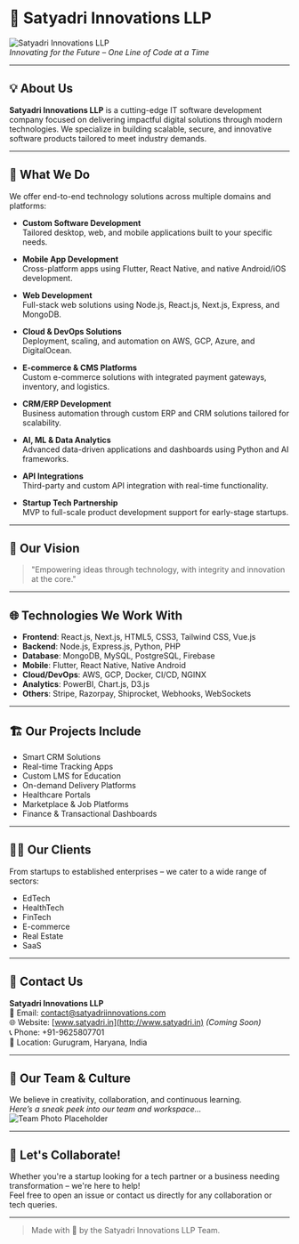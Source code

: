# 🚀 Satyadri Innovations LLP

![Satyadri Innovations LLP](https://thumbs.dreamstime.com/b/hand-holding-light-bulb-business-digital-marketing-innovation-technology-icons-network-hand-holding-light-bulb-business-138534565.jpg?text=Satyadri+Innovations+LLP+Logo)  
*Innovating for the Future – One Line of Code at a Time*

---

## 💡 About Us

**Satyadri Innovations LLP** is a cutting-edge IT software development company focused on delivering impactful digital solutions through modern technologies. We specialize in building scalable, secure, and innovative software products tailored to meet industry demands.

---

## 🔧 What We Do

We offer end-to-end technology solutions across multiple domains and platforms:

- **Custom Software Development**  
  Tailored desktop, web, and mobile applications built to your specific needs.

- **Mobile App Development**  
  Cross-platform apps using Flutter, React Native, and native Android/iOS development.

- **Web Development**  
  Full-stack web solutions using Node.js, React.js, Next.js, Express, and MongoDB.

- **Cloud & DevOps Solutions**  
  Deployment, scaling, and automation on AWS, GCP, Azure, and DigitalOcean.

- **E-commerce & CMS Platforms**  
  Custom e-commerce solutions with integrated payment gateways, inventory, and logistics.

- **CRM/ERP Development**  
  Business automation through custom ERP and CRM solutions tailored for scalability.

- **AI, ML & Data Analytics**  
  Advanced data-driven applications and dashboards using Python and AI frameworks.

- **API Integrations**  
  Third-party and custom API integration with real-time functionality.

- **Startup Tech Partnership**  
  MVP to full-scale product development support for early-stage startups.

---

## 🧠 Our Vision

> "Empowering ideas through technology, with integrity and innovation at the core."

---

## 🌐 Technologies We Work With

- **Frontend**: React.js, Next.js, HTML5, CSS3, Tailwind CSS, Vue.js  
- **Backend**: Node.js, Express.js, Python, PHP  
- **Database**: MongoDB, MySQL, PostgreSQL, Firebase  
- **Mobile**: Flutter, React Native, Native Android  
- **Cloud/DevOps**: AWS, GCP, Docker, CI/CD, NGINX  
- **Analytics**: PowerBI, Chart.js, D3.js  
- **Others**: Stripe, Razorpay, Shiprocket, Webhooks, WebSockets

---

## 🏗️ Our Projects Include

- Smart CRM Solutions  
- Real-time Tracking Apps  
- Custom LMS for Education  
- On-demand Delivery Platforms  
- Healthcare Portals  
- Marketplace & Job Platforms  
- Finance & Transactional Dashboards

---

## 🧑‍💼 Our Clients

From startups to established enterprises – we cater to a wide range of sectors:

- EdTech  
- HealthTech  
- FinTech  
- E-commerce  
- Real Estate  
- SaaS

---

## 📍 Contact Us

**Satyadri Innovations LLP**  
📧 Email: [contact@satyadriinnovations.com](mailto:contact@satyadriinnovations.com)  
🌐 Website: [www.satyadri.in](http://www.satyadri.in) *(Coming Soon)*  
📞 Phone: +91-9625807701  
📍 Location: Gurugram, Haryana, India

---

## 📸 Our Team & Culture

We believe in creativity, collaboration, and continuous learning.  
*Here’s a sneak peek into our team and workspace...*  
![Team Photo Placeholder](https://pplware.sapo.pt/wp-content/uploads/2018/12/pplware_mark_zuk03.jpeg?text=Team+Satyadri+Innovations)

---

## 🤝 Let's Collaborate!

Whether you're a startup looking for a tech partner or a business needing transformation – we're here to help!  
Feel free to open an issue or contact us directly for any collaboration or tech queries.

---

> Made with 💙 by the Satyadri Innovations LLP Team.
